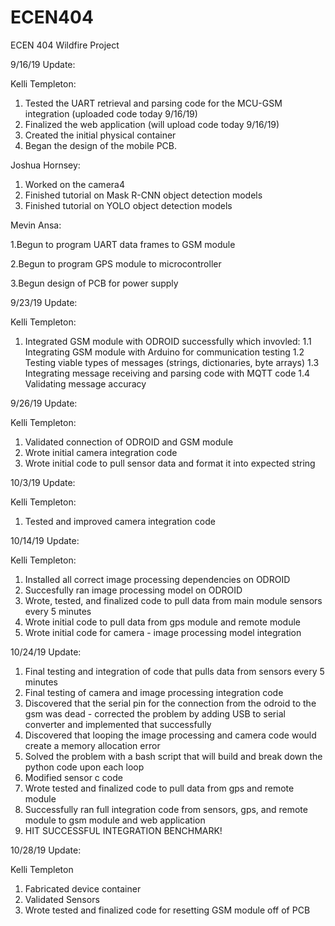 # ECEN404
ECEN 404 Wildfire Project

9/16/19 Update:

Kelli Templeton:
1. Tested the UART retrieval and parsing code for the MCU-GSM integration (uploaded code today 9/16/19)
2. Finalized the web application (will upload code today 9/16/19)
3. Created the initial physical container 
4. Began the design of the mobile PCB. 

Joshua Hornsey:
1. Worked on the camera4
2. Finished tutorial on Mask R-CNN object detection models
3. Finished tutorial on YOLO object detection models

Mevin Ansa:

1.Begun to program UART data frames to GSM module

2.Begun to program GPS module to microcontroller

3.Begun design of PCB for power supply




9/23/19 Update:

Kelli Templeton:
1. Integrated GSM module with ODROID successfully which invovled:
  1.1 Integrating GSM module with Arduino for communication testing
  1.2 Testing viable types of messages (strings, dictionaries, byte arrays)
  1.3 Integrating message receiving and parsing code with MQTT code
  1.4 Validating message accuracy


9/26/19 Update:

Kelli Templeton:
1. Validated connection of ODROID and GSM module
2. Wrote initial camera integration code
3. Wrote initial code to pull sensor data and format it into expected string



10/3/19 Update:

Kelli Templeton:
1. Tested and improved camera integration code

10/14/19 Update:

Kelli Templeton:
1. Installed all correct image processing dependencies on ODROID
2. Succesfully ran image processing model on ODROID
3. Wrote, tested, and finalized code to pull data from main module sensors every 5 minutes
4. Wrote initial code to pull data from gps module and remote module
5. Wrote initial code for camera - image processing model integration

10/24/19 Update:

1. Final testing and integration of code that pulls data from sensors every 5 minutes
2. Final testing of camera and image processing integration code
3. Discovered that the serial pin for the connection from the odroid to the gsm was dead - corrected the problem by adding USB to serial converter and implemented that successfully
4. Discovered that looping the image processing and camera code would create a memory allocation error
5. Solved the problem with a bash script that will build and break down the python code upon each loop
6. Modified sensor c code
7. Wrote tested and finalized code to pull data from gps and remote module 
8. Successfully ran full integration code from sensors, gps, and remote module to gsm module and web application
9. HIT SUCCESSFUL INTEGRATION BENCHMARK! 

10/28/19 Update:

Kelli Templeton
1. Fabricated device container
2. Validated Sensors
3. Wrote tested and finalized code for resetting GSM module off of PCB
